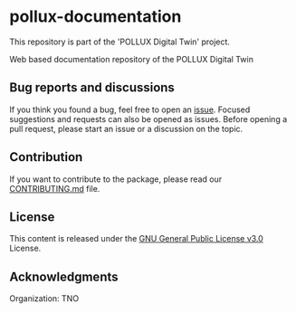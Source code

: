 # pollux-documentation

This repository is part of the 'POLLUX Digital Twin' project. 

Web based documentation repository of the POLLUX Digital Twin

## Bug reports and discussions

If you think you found a bug, feel free to open an [issue](https://github.com/Pollux-digital-twin/pollux-documentation/issues).
Focused suggestions and requests can also be opened as issues. Before opening a pull request, please start an issue or a discussion on the topic.

## Contribution

If you want to contribute to the package, please read our [CONTRIBUTING.md](https://github.com/Pollux-digital-twin/pollux-documentation/blob/main/CONTRIBUTING.md) file.

## License

This content is released under the [GNU General Public License v3.0](https://www.gnu.org/licenses/gpl-3.0.html) License.

## Acknowledgments
Organization: TNO